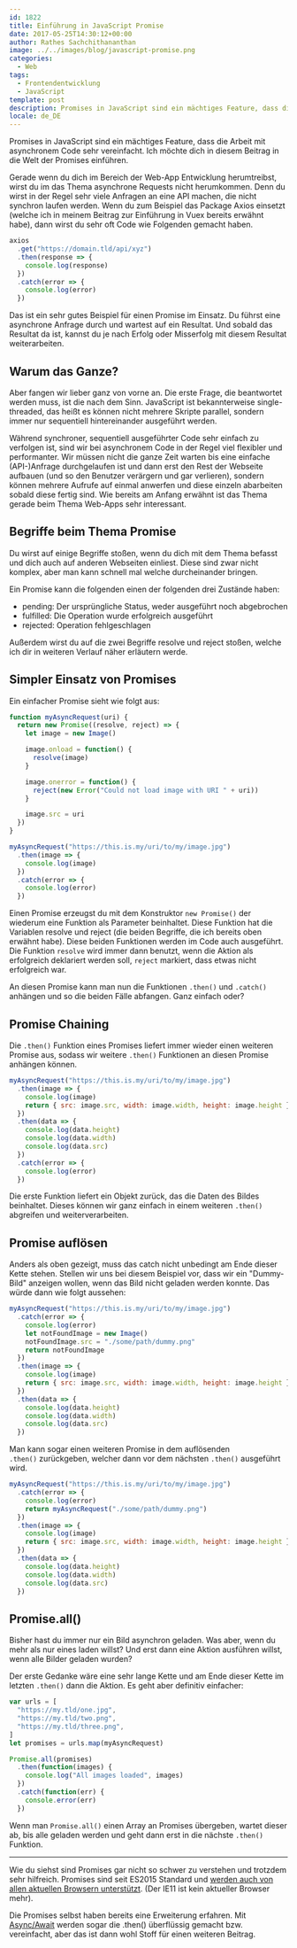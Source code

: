 ```yaml
---
id: 1822
title: Einführung in JavaScript Promise
date: 2017-05-25T14:30:12+00:00
author: Rathes Sachchithananthan
image: ../../images/blog/javascript-promise.png
categories:
  - Web
tags:
  - Frontendentwicklung
  - JavaScript
template: post
description: Promises in JavaScript sind ein mächtiges Feature, dass die Arbeit mit asynchronem Code sehr vereinfacht. Ich möchte dich in diesem Beitrag in die Welt der Promises einführen.
locale: de_DE
---
```


Promises in JavaScript sind ein mächtiges Feature, dass die Arbeit mit asynchronem Code sehr vereinfacht. Ich möchte dich in diesem Beitrag in die Welt der Promises einführen.

<!--more-->

Gerade wenn du dich im Bereich der Web-App Entwicklung herumtreibst, wirst du im das Thema asynchrone Requests nicht herumkommen. Denn du wirst in der Regel sehr viele Anfragen an eine API machen, die nicht synchron laufen werden. Wenn du zum Beispiel das Package Axios einsetzt (welche ich in meinem Beitrag zur Einführung in Vuex bereits erwähnt habe), dann wirst du sehr oft Code wie Folgenden gemacht haben.

```javascript
axios
  .get("https://domain.tld/api/xyz")
  .then(response => {
    console.log(response)
  })
  .catch(error => {
    console.log(error)
  })
```

Das ist ein sehr gutes Beispiel für einen Promise im Einsatz. Du führst eine asynchrone Anfrage durch und wartest auf ein Resultat. Und sobald das Resultat da ist, kannst du je nach Erfolg oder Misserfolg mit diesem Resultat weiterarbeiten.

## Warum das Ganze?

Aber fangen wir lieber ganz von vorne an. Die erste Frage, die beantwortet werden muss, ist die nach dem Sinn. JavaScript ist bekannterweise single-threaded, das heißt es können nicht mehrere Skripte parallel, sondern immer nur sequentiell hintereinander ausgeführt werden.

Während synchroner, sequentiell ausgeführter Code sehr einfach zu verfolgen ist, sind wir bei asynchronem Code in der Regel viel flexibler und performanter. Wir müssen nicht die ganze Zeit warten bis eine einfache (API-)Anfrage durchgelaufen ist und dann erst den Rest der Webseite aufbauen (und so den Benutzer verärgern und gar verlieren), sondern können mehrere Aufrufe auf einmal anwerfen und diese einzeln abarbeiten sobald diese fertig sind. Wie bereits am Anfang erwähnt ist das Thema gerade beim Thema Web-Apps sehr interessant.

## Begriffe beim Thema Promise

Du wirst auf einige Begriffe stoßen, wenn du dich mit dem Thema befasst und dich auch auf anderen Webseiten einliest. Diese sind zwar nicht komplex, aber man kann schnell mal welche durcheinander bringen.

Ein Promise kann die folgenden einen der folgenden drei Zustände haben:

- pending: Der ursprüngliche Status, weder ausgeführt noch abgebrochen
- fulfilled: Die Operation wurde erfolgreich ausgeführt
- rejected: Operation fehlgeschlagen

Außerdem wirst du auf die zwei Begriffe resolve und reject stoßen, welche ich dir in weiteren Verlauf näher erläutern werde.

## Simpler Einsatz von Promises

Ein einfacher Promise sieht wie folgt aus:

```javascript
function myAsyncRequest(uri) {
  return new Promise((resolve, reject) => {
    let image = new Image()

    image.onload = function() {
      resolve(image)
    }

    image.onerror = function() {
      reject(new Error("Could not load image with URI " + uri))
    }

    image.src = uri
  })
}

myAsyncRequest("https://this.is.my/uri/to/my/image.jpg")
  .then(image => {
    console.log(image)
  })
  .catch(error => {
    console.log(error)
  })
```

Einen Promise erzeugst du mit dem Konstruktor `new Promise()` der wiederum eine Funktion als Parameter beinhaltet. Diese Funktion hat die Variablen resolve und reject (die beiden Begriffe, die ich bereits oben erwähnt habe). Diese beiden Funktionen werden im Code auch ausgeführt. Die Funktion `resolve` wird immer dann benutzt, wenn die Aktion als erfolgreich deklariert werden soll, `reject` markiert, dass etwas nicht erfolgreich war.

An diesen Promise kann man nun die Funktionen `.then()` und `.catch()` anhängen und so die beiden Fälle abfangen. Ganz einfach oder?

## Promise Chaining

Die `.then()` Funktion eines Promises liefert immer wieder einen weiteren Promise aus, sodass wir weitere `.then()` Funktionen an diesen Promise anhängen können.

```javascript
myAsyncRequest("https://this.is.my/uri/to/my/image.jpg")
  .then(image => {
    console.log(image)
    return { src: image.src, width: image.width, height: image.height }
  })
  .then(data => {
    console.log(data.height)
    console.log(data.width)
    console.log(data.src)
  })
  .catch(error => {
    console.log(error)
  })
```

Die erste Funktion liefert ein Objekt zurück, das die Daten des Bildes beinhaltet. Dieses können wir ganz einfach in einem weiteren `.then()` abgreifen und weiterverarbeiten.

## Promise auflösen

Anders als oben gezeigt, muss das catch nicht unbedingt am Ende dieser Kette stehen. Stellen wir uns bei diesem Beispiel vor, dass wir ein "Dummy-Bild" anzeigen wollen, wenn das Bild nicht geladen werden konnte. Das würde dann wie folgt aussehen:

```javascript
myAsyncRequest("https://this.is.my/uri/to/my/image.jpg")
  .catch(error => {
    console.log(error)
    let notFoundImage = new Image()
    notFoundImage.src = "./some/path/dummy.png"
    return notFoundImage
  })
  .then(image => {
    console.log(image)
    return { src: image.src, width: image.width, height: image.height }
  })
  .then(data => {
    console.log(data.height)
    console.log(data.width)
    console.log(data.src)
  })
```

Man kann sogar einen weiteren Promise in dem auflösenden `.then()` zurückgeben, welcher dann vor dem nächsten `.then()` ausgeführt wird.

```javascript
myAsyncRequest("https://this.is.my/uri/to/my/image.jpg")
  .catch(error => {
    console.log(error)
    return myAsyncRequest("./some/path/dummy.png")
  })
  .then(image => {
    console.log(image)
    return { src: image.src, width: image.width, height: image.height }
  })
  .then(data => {
    console.log(data.height)
    console.log(data.width)
    console.log(data.src)
  })
```

## Promise.all()

Bisher hast du immer nur ein Bild asynchron geladen. Was aber, wenn du mehr als nur eines laden willst? Und erst dann eine Aktion ausführen willst, wenn alle Bilder geladen wurden?

Der erste Gedanke wäre eine sehr lange Kette und am Ende dieser Kette im letzten `.then()` dann die Aktion. Es geht aber definitiv einfacher:

```javascript
var urls = [
  "https://my.tld/one.jpg",
  "https://my.tld/two.png",
  "https://my.tld/three.png",
]
let promises = urls.map(myAsyncRequest)

Promise.all(promises)
  .then(function(images) {
    console.log("All images loaded", images)
  })
  .catch(function(err) {
    console.error(err)
  })
```

Wenn man `Promise.all()` einen Array an Promises übergeben, wartet dieser ab, bis alle geladen werden und geht dann erst in die nächste `.then()` Funktion.

---

Wie du siehst sind Promises gar nicht so schwer zu verstehen und trotzdem sehr hilfreich. Promises sind seit ES2015 Standard und [werden auch von allen aktuellen Browsern unterstützt](https://caniuse.com/#feat=promises). (Der IE11 ist kein aktueller Browser mehr).

Die Promises selbst haben bereits eine Erweiterung erfahren. Mit [Async/Await](https://developers.google.com/web/fundamentals/getting-started/primers/async-functions) werden sogar die .then() überflüssig gemacht bzw. vereinfacht, aber das ist dann wohl Stoff für einen weiteren Beitrag.
